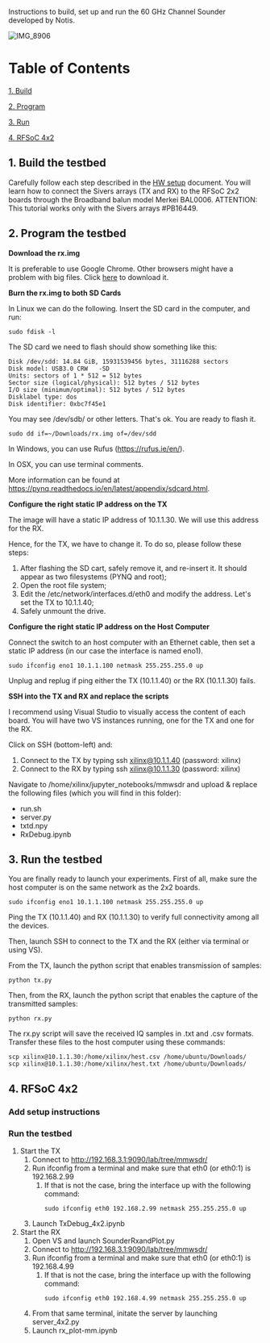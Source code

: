 Instructions to build, set up and run the 60 GHz Channel Sounder developed by Notis. 


![IMG_8906](https://github.com/nyu-wireless/mmwsdr/assets/24817896/346ab6a4-8d33-41a2-9502-7f0f18a02c76)


# Table of Contents  

[1. Build](#1-build-the-testbed)

[2. Program](#2-program-the-testbed)

[3. Run](#3-run-the-testbed)

[4. RFSoC 4x2](#4x2)

## 1. Build the testbed

Carefully follow each step described in the [HW setup](https://github.com/nyu-wireless/mmwsdr/blob/main/2x2_sounder/HW_setup.pdf) document. You will learn how to connect the Sivers arrays (TX and RX) to the RFSoC 2x2 boards through the Broadband balun model Merkei BAL0006. ATTENTION: This tutorial works only with the Sivers arrays #PB16449.

## 2. Program the testbed

**Download the rx.img**

It is preferable to use Google Chrome. Other browsers might have a problem with big files. Click [here](https://drive.google.com/file/d/1YfHpmMC5HQftU6drCumDuZgqWMh2dPdv/view?usp=drive_link) to download it.

**Burn the rx.img to both SD Cards**

In Linux we can do the following. Insert the SD card in the computer, and run:

```
sudo fdisk -l
```

The SD card we need to flash should show something like this:

```
Disk /dev/sdd: 14.84 GiB, 15931539456 bytes, 31116288 sectors
Disk model: USB3.0 CRW   -SD
Units: sectors of 1 * 512 = 512 bytes
Sector size (logical/physical): 512 bytes / 512 bytes
I/O size (minimum/optimal): 512 bytes / 512 bytes
Disklabel type: dos
Disk identifier: 0xbc7f45e1
```

You may see /dev/sdb/ or other letters. That's ok. You are ready to flash it. 

```
sudo dd if=~/Downloads/rx.img of=/dev/sdd 
```

In Windows, you can use Rufus (https://rufus.ie/en/).

In OSX, you can use terminal comments.

More information can be found at https://pynq.readthedocs.io/en/latest/appendix/sdcard.html. 


**Configure the right static IP address on the TX**

The image will have a static IP address of 10.1.1.30. We will use this address for the RX. 

Hence, for the TX, we have to change it. To do so, please follow these steps:

 1) After flashing the SD cart, safely remove it, and re-insert it. It should appear as two filesystems (PYNQ and root);
 2) Open the root file system;
 3) Edit the /etc/network/interfaces.d/eth0 and modify the address. Let's set the TX to 10.1.1.40;
 4) Safely unmount the drive.

**Configure the right static IP address on the Host Computer**

Connect the switch to an host computer with an Ethernet cable, then set a static IP address (in our case the interface is named eno1). 

```
sudo ifconfig eno1 10.1.1.100 netmask 255.255.255.0 up
```

Unplug and replug if ping either the TX (10.1.1.40) or the RX (10.1.1.30) fails.

**SSH into the TX and RX and replace the scripts**

I recommend using Visual Studio to visually access the content of each board. You will have two VS instances running, one for the TX and one for the RX. 

Click on SSH (bottom-left) and:

1) Connect to the TX by typing ssh xilinx@10.1.1.40 (password: xilinx)
2) Connect to the RX by typing ssh xilinx@10.1.1.30 (password: xilinx)

Navigate to /home/xilinx/jupyter_notebooks/mmwsdr and upload & replace the following files (which you will find in this folder):
- run.sh
- server.py
- txtd.npy
- RxDebug.ipynb

## 3. Run the testbed

You are finally ready to launch your experiments. First of all, make sure the host computer is on the same network as the 2x2 boards. 
```
sudo ifconfig eno1 10.1.1.100 netmask 255.255.255.0 up
```
Ping the TX (10.1.1.40) and RX (10.1.1.30) to verify full connectivity among all the devices. 

Then, launch SSH to connect to the TX and the RX (either via terminal or using VS). 

From the TX, launch the python script that enables transmission of samples:
```
python tx.py
```

Then, from the RX, launch the python script that enables the capture of the transmitted samples:

```
python rx.py
```

The rx.py script will save the received IQ samples in .txt and .csv formats. Transfer these files to the host computer using these commands:
```
scp xilinx@10.1.1.30:/home/xilinx/hest.csv /home/ubuntu/Downloads/
scp xilinx@10.1.1.30:/home/xilinx/hest.txt /home/ubuntu/Downloads/
```

## 4. RFSoC 4x2 <a name="4x2"></a>

### Add setup instructions 

### Run the testbed 

1. Start the TX
   1. Connect to http://192.168.3.1:9090/lab/tree/mmwsdr/
   2. Run ifconfig from a terminal and make sure that eth0 (or eth0:1) is 192.168.2.99
      1. If that is not the case, bring the interface up with the following command:
         ```
         sudo ifconfig eth0 192.168.2.99 netmask 255.255.255.0 up
         ```
   4. Launch TxDebug_4x2.ipynb
2. Start the RX
   1. Open VS and launch SounderRxandPlot.py
   2. Connect to http://192.168.3.1:9090/lab/tree/mmwsdr/
   3. Run ifconfig from a terminal and make sure that eth0 (or eth0:1) is 192.168.4.99
      1. If that is not the case, bring the interface up with the following command:
         ```
         sudo ifconfig eth0 192.168.4.99 netmask 255.255.255.0 up
         ```
   4. From that same terminal, initate the server by launching server_4x2.py
   5. Launch rx_plot-mm.ipynb
